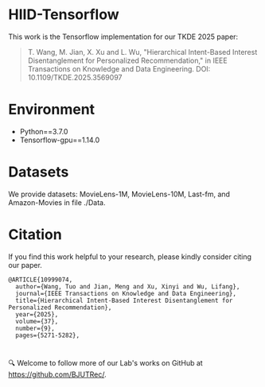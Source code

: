 # HIID-Tensorflow
This work is the Tensorflow implementation for our TKDE 2025 paper:      

> T. Wang, M. Jian, X. Xu and L. Wu, "Hierarchical Intent-Based Interest Disentanglement for Personalized Recommendation," in IEEE Transactions on Knowledge and Data Engineering. DOI: 10.1109/TKDE.2025.3569097

# Environment
- Python==3.7.0
- Tensorflow-gpu==1.14.0

# Datasets
We provide datasets: MovieLens-1M, MovieLens-10M, Last-fm, and Amazon-Movies in file ./Data. 

# Citation
If you find this work helpful to your research, please kindly consider citing our paper.

```
@ARTICLE{10999074,
  author={Wang, Tuo and Jian, Meng and Xu, Xinyi and Wu, Lifang},
  journal={IEEE Transactions on Knowledge and Data Engineering}, 
  title={Hierarchical Intent-Based Interest Disentanglement for Personalized Recommendation}, 
  year={2025},
  volume={37},
  number={9},
  pages={5271-5282},
```

# 
:mag: Welcome to follow more of our Lab's works on GitHub at https://github.com/BJUTRec/.

